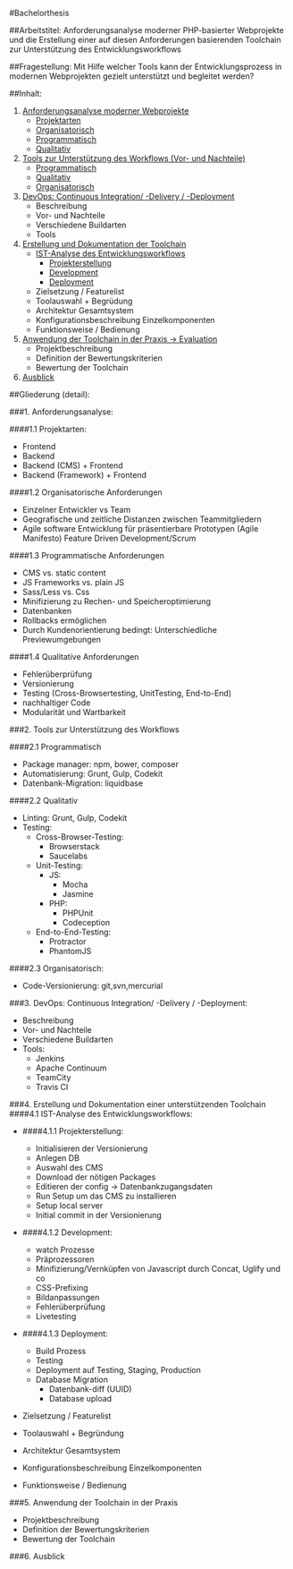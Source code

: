 #Bachelorthesis

##Arbeitstitel:
Anforderungsanalyse moderner PHP-basierter Webprojekte und die Erstellung einer auf diesen Anforderungen basierenden Toolchain zur Unterst&uuml;tzung des Entwicklungsworkflows

##Fragestellung:
Mit Hilfe welcher Tools kann der Entwicklungsprozess in modernen Webprojekten gezielt unterst&uuml;tzt und begleitet werden?

##Inhalt:
1. [Anforderungsanalyse moderner Webprojekte](#1)
    - [Projektarten](#1.1)
    - [Organisatorisch](#1.2)
    - [Programmatisch](#1.3)
    - [Qualitativ](#1.4)
2. [Tools zur Unterst&uuml;tzung des Workflows (Vor- und Nachteile)](#2)
    - [Programmatisch](#2.1)
    - [Qualitativ](#2.2)
    - [Organisatorisch](#2.3)
3. [DevOps: Continuous Integration/ -Delivery / -Deployment](#3)
    - Beschreibung
    - Vor- und Nachteile
    - Verschiedene Buildarten
    - Tools
4. [Erstellung und Dokumentation der Toolchain](#4)
    - [IST-Analyse des Entwicklungsworkflows](#4.1)
        - [Projekterstellung](#4.1.1)
        - [Development](#4.1.2)
        - [Deployment](#4.1.3)
    - Zielsetzung / Featurelist
    - Toolauswahl + Begr&uuml;dung
    - Architektur Gesamtsystem
    - Konfigurationsbeschreibung Einzelkomponenten
    - Funktionsweise / Bedienung
5. [Anwendung der Toolchain in der Praxis -> Evaluation](#5)
    - Projektbeschreibung
    - Definition der Bewertungskriterien
    - Bewertung der Toolchain
6. [Ausblick](#6)


##Gliederung (detail):

###<a name="1"></a>1. Anforderungsanalyse:

####<a name="1.1"></a>1.1 Projektarten: 
- Frontend
- Backend
- Backend (CMS) + Frontend
- Backend (Framework) + Frontend

####<a name="1.2"></a>1.2 Organisatorische Anforderungen
- Einzelner Entwickler vs Team
- Geografische und zeitliche Distanzen zwischen Teammitgliedern
- Agile software Entwicklung f&uuml;r pr&auml;sentierbare Prototypen (Agile Manifesto)
    Feature Driven Development/Scrum

####<a name="1.3"></a>1.3 Programmatische Anforderungen
- CMS vs. static content
- JS Frameworks vs. plain JS
- Sass/Less vs. Css
- Minifizierung zu Rechen- und Speicheroptimierung
- Datenbanken
- Rollbacks erm&ouml;glichen
- Durch Kundenorientierung bedingt: Unterschiedliche Previewumgebungen

####<a name="1.4"></a>1.4 Qualitative Anforderungen
- Fehler&uuml;berpr&uuml;fung
- Versionierung
- Testing (Cross-Browsertesting, UnitTesting, End-to-End) 
- nachhaltiger Code
- Modularit&auml;t und Wartbarkeit
 
###<a name="2"></a>2. Tools zur Unterst&uuml;tzung des Workflows

####<a name="2.2"></a>2.1 Programmatisch
- Package manager: npm, bower, composer
- Automatisierung: Grunt, Gulp, Codekit
- Datenbank-Migration: liquidbase

####<a name="2.2"></a>2.2 Qualitativ
- Linting: Grunt, Gulp, Codekit
- Testing: 
    - Cross-Browser-Testing: 
        - Browserstack
        - Saucelabs
    - Unit-Testing: 
        - JS: 
            - Mocha
            - Jasmine
        - PHP: 
            - PHPUnit 
            - Codeception
    - End-to-End-Testing: 
        - Protractor
        - PhantomJS
        
####<a name="2.3"></a>2.3 Organisatorisch:  
- Code-Versionierung: git,svn,mercurial     

###<a name="3"></a>3. DevOps: Continuous Integration/ -Delivery / -Deployment:
- Beschreibung
- Vor- und Nachteile
- Verschiedene Buildarten
- Tools:
    - Jenkins 
    - Apache Continuum
    - TeamCity
    - Travis CI

###<a name="4"></a>4. Erstellung und Dokumentation einer unterst&uuml;tzenden Toolchain
####<a name="4.1"></a>4.1 IST-Analyse des Entwicklungsworkflows:

- ####<a name="4.1.1"></a>4.1.1 Projekterstellung:
    - Initialisieren der Versionierung
    - Anlegen DB
    - Auswahl des CMS
    - Download der n&ouml;tigen Packages
    - Editieren der config -> Datenbankzugangsdaten
    - Run Setup um das CMS zu installieren
    - Setup local server
    - Initial commit in der Versionierung

- ####<a name="4.1.2"></a>4.1.2 Development:
    - watch Prozesse
    - Pr&auml;prozessoren
    - Minifizierung/Vernk&uuml;pfen von Javascript durch Concat, Uglify und co
    - CSS-Prefixing
    - Bildanpassungen
    - Fehler&uuml;berpr&uuml;fung
    - Livetesting

- ####<a name="4.1.3"></a>4.1.3 Deployment:
    - Build Prozess
    - Testing
    - Deployment auf Testing, Staging, Production  
    - Database Migration
        - Datenbank-diff (UUID)
        - Database upload
	
- Zielsetzung / Featurelist
- Toolauswahl + Begr&uuml;ndung
- Architektur Gesamtsystem
- Konfigurationsbeschreibung Einzelkomponenten
- Funktionsweise / Bedienung

###<a name="5"></a>5. Anwendung der Toolchain in der Praxis
- Projektbeschreibung
- Definition der Bewertungskriterien
- Bewertung der Toolchain

###<a name="6"></a>6. Ausblick


















